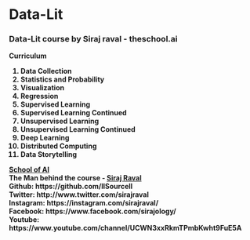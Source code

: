 # Data-Lit
<h3>Data-Lit course by Siraj raval - theschool.ai</h3>
<strong>Curriculum<strong>
<ol>
  <li>Data Collection</li>
  <li>Statistics and Probability</li>
  <li>Visualization</li>
  <li>Regression</li>
  <li>Supervised Learning</li>
  <li>Supervised Learning Continued </li>
  <li>Unsupervised Learning</li>
  <li>Unsupervised Learning Continued</li>
  <li>Deep Learning</li>
  <li>Distributed Computing</li>
  <li>Data Storytelling</li>
</ol>
  <a href='https://www.theschool.ai/courses/data-lit/'>School of AI</a> <br>
  The Man behind the course - <a href='https://www.theschool.ai/profile/Siraj+Raval/'>Siraj Raval</a><br>
  Github: https://github.com/llSourcell<br>
  Twitter: http://www.twitter.com/sirajraval<br>
  Instagram: https://instagram.com/sirajraval/<br>
  Facebook: https://www.facebook.com/sirajology/<br>
  Youtube: https://www.youtube.com/channel/UCWN3xxRkmTPmbKwht9FuE5A<br>
  
